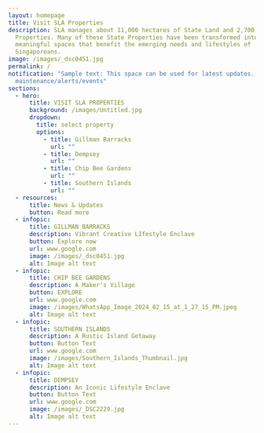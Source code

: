 ```yaml
---
layout: homepage
title: Visit SLA Properties
description: SLA manages about 11,000 hectares of State Land and 2,700 State
  Properties. Many of these State Properties have been transformed into
  meaningful spaces that benefit the emerging needs and lifestyles of
  Singaporeans.
image: /images/_dsc0451.jpg
permalink: /
notification: "Sample text: This space can be used for latest updates. ie
  maintenance/alerts/events"
sections:
  - hero:
      title: VISIT SLA PROPERTIES
      background: /images/Untitled.jpg
      dropdown:
        title: select property
        options:
          - title: Gillman Barracks
            url: ""
          - title: Dempsey
            url: ""
          - title: Chip Bee Gardens
            url: ""
          - title: Southern Islands
            url: ""
  - resources:
      title: News & Updates
      button: Read more
  - infopic:
      title: GILLMAN BARRACKS
      description: Vibrant Creative LIfestyle Enclave
      button: Explore now
      url: www.google.com
      image: /images/_dsc0451.jpg
      alt: Image alt text
  - infopic:
      title: CHIP BEE GARDENS
      description: A Maker's Village
      button: EXPLORE
      url: www.google.com
      image: /images/WhatsApp_Image_2024_02_15_at_1_27_15_PM.jpeg
      alt: Image alt text
  - infopic:
      title: SOUTHERN ISLANDS
      description: A Rustic Island Getaway
      button: Button Text
      url: www.google.com
      image: /images/Southern_Islands_Thumbnail.jpg
      alt: Image alt text
  - infopic:
      title: DEMPSEY
      description: An Iconic Lifestyle Enclave
      button: Button Text
      url: www.google.com
      image: /images/_DSC2229.jpg
      alt: Image alt text
---
```

